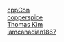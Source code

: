 
[cppCon](https://www.youtube.com/user/CppCon)<br>
[copperspice](https://www.youtube.com/copperspice)<br>
[Thomas Kim](https://www.youtube.com/user/siliners) <br>
[iamcanadian1867](https://www.youtube.com/user/iamcanadian1867)<br>
